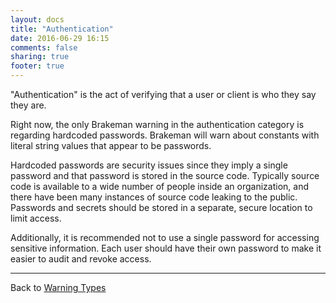 ```yaml
---
layout: docs
title: "Authentication"
date: 2016-06-29 16:15
comments: false
sharing: true
footer: true
---
```


"Authentication" is the act of verifying that a user or client is who they say they are.

Right now, the only Brakeman warning in the authentication category is regarding hardcoded passwords.
Brakeman will warn about constants with literal string values that appear to be passwords.

Hardcoded passwords are security issues since they imply a single password and that password is stored in the source code.
Typically source code is available to a wide number of people inside an organization, and there have been many instances of source
code leaking to the public. Passwords and secrets should be stored in a separate, secure location to limit access.

Additionally, it is recommended not to use a single password for accessing sensitive information.
Each user should have their own password to make it easier to audit and revoke access.

---
Back to [Warning Types](/docs/warning_types)

